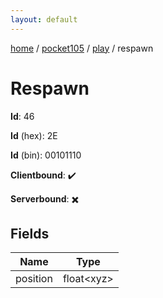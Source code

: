 ```yaml
---
layout: default
---
```


[home](/)  /  [pocket105](/protocol/pocket105)  /  [play](/protocol/pocket105/play)  /  respawn

# Respawn

**Id**: 46

**Id** (hex): 2E

**Id** (bin): 00101110

**Clientbound**: ✔️

**Serverbound**: ✖️

## Fields

Name | Type
---|---
position | float&lt;xyz&gt;


